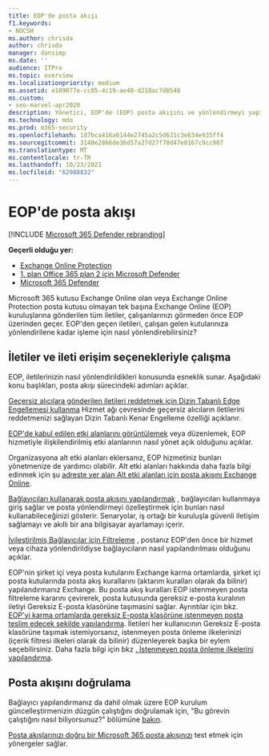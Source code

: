 ```yaml
---
title: EOP'de posta akışı
f1.keywords:
- NOCSH
ms.author: chrisda
author: chrisda
manager: dansimp
ms.date: ''
audience: ITPro
ms.topic: overview
ms.localizationpriority: medium
ms.assetid: e109077e-cc85-4c19-ae40-d218ac7d0548
ms.custom:
- seo-marvel-apr2020
description: Yönetici, EOP'de (EOP) posta akışını ve yönlendirmeyi yapılandırma Exchange Online Protection hakkında bilgi edinebilirsiniz.
ms.technology: mdo
ms.prod: m365-security
ms.openlocfilehash: 1d7bca416a6144e2745a2c5d631c3e634e935ff4
ms.sourcegitcommit: 3140e2866de36d57a27d27f70d47e8167c9cc907
ms.translationtype: MT
ms.contentlocale: tr-TR
ms.lasthandoff: 10/23/2021
ms.locfileid: "62988832"
---
```

# <a name="mail-flow-in-eop"></a>EOP'de posta akışı

[!INCLUDE [Microsoft 365 Defender rebranding](../includes/microsoft-defender-for-office.md)]

**Geçerli olduğu yer:**
- [Exchange Online Protection](exchange-online-protection-overview.md)
- [1. plan Office 365 plan 2 için Microsoft Defender](defender-for-office-365.md)
- [Microsoft 365 Defender](../defender/microsoft-365-defender.md)

Microsoft 365 kutusu Exchange Online olan veya Exchange Online Protection posta kutusu olmayan tek başına Exchange Online (EOP) kuruluşlarına gönderilen tüm iletiler, çalışanlarınızı görmeden önce EOP üzerinden geçer. EOP'den geçen iletileri, çalışan gelen kutularınıza yönlendirilene kadar işleme için nasıl yönlendirebilirsiniz?

## <a name="working-with-messages-and-message-access-options"></a>İletiler ve ileti erişim seçenekleriyle çalışma

EOP, iletilerinizin nasıl yönlendirildikleri konusunda esneklik sunar. Aşağıdaki konu başlıkları, posta akışı sürecindeki adımları açıklar.

[Geçersiz alıcılara gönderilen iletileri reddetmek için Dizin Tabanlı Edge Engellemesi kullanma](/exchange/mail-flow-best-practices/use-directory-based-edge-blocking) Hizmet ağı çevresinde geçersiz alıcıların iletilerini reddetmenizi sağlayan Dizin Tabanlı Kenar Engelleme özelliği açıklanır.

[EOP'de kabul edilen etki alanlarını görüntülemek](/exchange/mail-flow-best-practices/manage-accepted-domains/manage-accepted-domains) veya düzenlemek, EOP hizmetiyle ilişkilendirilmiş etki alanlarının nasıl yönet açık olduğunu açıklar.

Organizasyona alt etki alanları eklersanız, EOP hizmetiniz bunları yönetmenize de yardımcı olabilir. Alt etki alanları hakkında daha fazla bilgi edinmek için şu [adreste yer alan Alt etki alanları için posta akışını Exchange Online](/exchange/mail-flow-best-practices/manage-accepted-domains/enable-mail-flow-for-subdomains).

[Bağlayıcıları kullanarak posta akışını yapılandırmak](/exchange/mail-flow-best-practices/use-connectors-to-configure-mail-flow/use-connectors-to-configure-mail-flow) , bağlayıcıları kullanmaya giriş sağlar ve posta yönlendirmeyi özelleştirmek için bunları nasıl kullanabileceğinizi gösterir. Senaryolar, iş ortağı bir kuruluşla güvenli iletişim sağlamayı ve akıllı bir ana bilgisayar ayarlamayı içerir.

[İyileştirilmiş Bağlayıcılar için Filtreleme](/exchange/mail-flow-best-practices/use-connectors-to-configure-mail-flow/enhanced-filtering-for-connectors) , postanız EOP'den önce bir hizmet veya cihaza yönlendirildiyse bağlayıcıların nasıl yapılandırılması olduğunu açıklar.

EOP'nin şirket içi veya posta kutularını Exchange karma ortamlarda, şirket içi posta kutularında posta akış kurallarını (aktarım kuralları olarak da bilinir) yapılandırmanız Exchange. Bu posta akış kuralları EOP istenmeyen posta filtreleme kararını çevirerek, posta kutusunda gereksiz e-posta kuralının iletiyi Gereksiz E-posta klasörüne taşımasini sağlar. Ayrıntılar için bkz. [EOP'yi karma ortamlarda gereksiz E-posta klasörüne istenmeyen posta teslim edecek şekilde yapılandırma](/exchange/standalone-eop/configure-eop-spam-protection-hybrid). İletileri her kullanıcının Gereksiz E-posta klasörüne taşımak istemiyorsanız, istenmeyen posta önleme ilkelerinizi (içerik filtresi ilkeleri olarak da bilinir) düzenleyerek başka bir eylem seçebilirsiniz. Daha fazla bilgi için bkz [. İstenmeyen posta önleme ilkelerini yapılandırma](configure-your-spam-filter-policies.md).

## <a name="verify-mail-flow"></a>Posta akışını doğrulama

Bağlayıcı yapılandırmanız da dahil olmak üzere EOP kurulum güncelleştirmenizin düzgün çalıştığını doğrulamak için, "Bu görevin çalıştığını nasıl biliyorsunuz?" bölümüne [bakın](/exchange/standalone-eop/set-up-your-eop-service).

[Posta akışlarınızı doğru bir Microsoft 365 posta akışınızı](/exchange/mail-flow-best-practices/test-mail-flow) test etmek için yönergeler sağlar.
